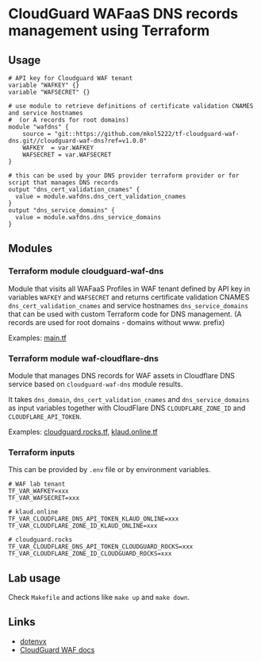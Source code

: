 # CloudGuard WAFaaS DNS records management using Terraform

## Usage

```hcl
# API key for Cloudguard WAF tenant
variable "WAFKEY" {}
variable "WAFSECRET" {}

# use module to retrieve definitions of certificate validation CNAMES and service hostnames
#  (or A records for root domains)
module "wafdns" {
    source = "git::https://github.com/mkol5222/tf-cloudguard-waf-dns.git//cloudguard-waf-dns?ref=v1.0.0"
    WAFKEY  = var.WAFKEY
    WAFSECRET = var.WAFSECRET
}

# this can be used by your DNS provider terraform provider or for script that manages DNS records
output "dns_cert_validation_cnames" {
  value = module.wafdns.dns_cert_validation_cnames
}
output "dns_service_domains" {
  value = module.wafdns.dns_service_domains
}
```

## Modules

### Terraform module cloudguard-waf-dns

Module that visits all WAFaaS Profiles in WAF tenant defined by API key in variables `WAFKEY` and `WAFSECRET`
and returns certificate validation CNAMES `dns_cert_validation_cnames` and service hostnames `dns_service_domains` 
that can be used with custom Terraform code for DNS management.
(A records are used for root domains - domains without www. prefix)

Examples: [main.tf](./main.tf)


### Terraform module waf-cloudflare-dns

Module that manages DNS records for WAF assets in Cloudflare DNS service based on `cloudguard-waf-dns` module results.

It takes `dns_domain`, `dns_cert_validation_cnames` and `dns_service_domains` as input variables
together with CloudFlare DNS `CLOUDFLARE_ZONE_ID` and `CLOUDFLARE_API_TOKEN`.

Examples: [cloudguard.rocks.tf](./cloudguard.rocks.tf), [klaud.online.tf](./klaud.online.tf)


### Terraform inputs

This can be provided by `.env` file or by environment variables.

```shell
# WAF lab tenant
TF_VAR_WAFKEY=xxx
TF_VAR_WAFSECRET=xxx

# klaud.online
TF_VAR_CLOUDFLARE_DNS_API_TOKEN_KLAUD_ONLINE=xxx
TF_VAR_CLOUDFLARE_ZONE_ID_KLAUD_ONLINE=xxx

# cloudguard.rocks
TF_VAR_CLOUDFLARE_DNS_API_TOKEN_CLOUDGUARD_ROCKS=xxx
TF_VAR_CLOUDFLARE_ZONE_ID_CLOUDGUARD_ROCKS=xxx
```

## Lab usage

Check `Makefile` and actions like `make up` and `make down`.

## Links

- [dotenvx](https://dotenvx.com/)
- [CloudGuard WAF docs](https://waf-doc.inext.checkpoint.com/)